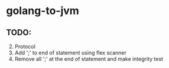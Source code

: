 ﻿# golang-to-jvm

## TODO:
2. Protocol
6. Add ';' to end of statement using flex scanner
8. Remove all ';' at the end of statement and make integrity test